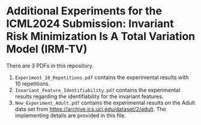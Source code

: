 # Additional Experiments for the ICML2024 Submission: Invariant Risk Minimization Is A Total Variation Model (IRM-TV)
There are 3 PDFs in this repository.
1. `Experiment_10_Repetitions.pdf` contains the experimental results with 10 repetitions.
2. `Invariant_Feature_Identifiability.pdf` contains the experimental results regarding the identifiability for the invariant features.
3. `New_Experiment_Adult.pdf` contains the experimental results on the Adult data set from https://archive.ics.uci.edu/dataset/2/adult. The implementing details are provided in this file.
